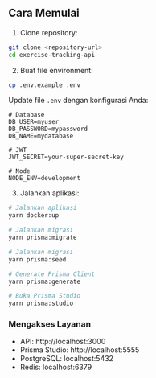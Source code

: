 ## Cara Memulai

1. Clone repository:

```bash
git clone <repository-url>
cd exercise-tracking-api
```

2. Buat file environment:

```bash
cp .env.example .env
```

Update file `.env` dengan konfigurasi Anda:

```env
# Database
DB_USER=myuser
DB_PASSWORD=mypassword
DB_NAME=mydatabase

# JWT
JWT_SECRET=your-super-secret-key

# Node
NODE_ENV=development
```

3. Jalankan aplikasi:

```bash
# Jalankan aplikasi
yarn docker:up

# Jalankan migrasi
yarn prisma:migrate

# Jalankan migrasi
yarn prisma:seed

# Generate Prisma Client
yarn prisma:generate

# Buka Prisma Studio
yarn prisma:studio
```

### Mengakses Layanan

- API: http://localhost:3000
- Prisma Studio: http://localhost:5555
- PostgreSQL: localhost:5432
- Redis: localhost:6379
